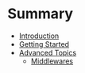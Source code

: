 # Summary

* [Introduction](README.md)
* [Getting Started](getting-started.md)
* [Advanced Topics](advanced-topics.md)
    * [Middlewares](middlewares.md)

